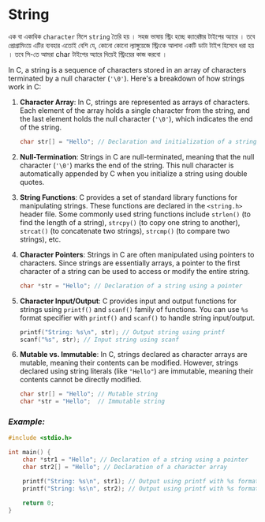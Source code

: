 # String

এক বা একাধিক `character` মিলে `string` তৈরি হয় । সহজ ভাষায় স্ট্রিং হচ্ছে ক্যারেক্টার টাইপের অ্যারে । তবে প্রোগ্রামিংয়ে এটির ব্যবহার এতোই বেশি যে, কোনো কোনো ল্যাঙ্গুয়েজে স্ট্রিংকে আলাদা একটি ডাটা টাইপ হিসেবে ধরা হয় । তবে সি-তে আমরা char টাইপের অ্যারে দিয়েই স্ট্রিংয়ের কাজ করবো ।

In C, a string is a sequence of characters stored in an array of characters terminated by a null character (`'\0'`). Here's a breakdown of how strings work in C:

1. **Character Array**: In C, strings are represented as arrays of characters. Each element of the array holds a single character from the string, and the last element holds the null character (`'\0'`), which indicates the end of the string.

   ```c
   char str[] = "Hello"; // Declaration and initialization of a string
   ```

2. **Null-Termination**: Strings in C are null-terminated, meaning that the null character (`'\0'`) marks the end of the string. This null character is automatically appended by C when you initialize a string using double quotes.

3. **String Functions**: C provides a set of standard library functions for manipulating strings. These functions are declared in the `<string.h>` header file. Some commonly used string functions include `strlen()` (to find the length of a string), `strcpy()` (to copy one string to another), `strcat()` (to concatenate two strings), `strcmp()` (to compare two strings), etc.

4. **Character Pointers**: Strings in C are often manipulated using pointers to characters. Since strings are essentially arrays, a pointer to the first character of a string can be used to access or modify the entire string.

   ```c
   char *str = "Hello"; // Declaration of a string using a pointer
   ```

5. **Character Input/Output**: C provides input and output functions for strings using `printf()` and `scanf()` family of functions. You can use `%s` format specifier with `printf()` and `scanf()` to handle string input/output.

   ```c
   printf("String: %s\n", str); // Output string using printf
   scanf("%s", str); // Input string using scanf
   ```

6. **Mutable vs. Immutable**: In C, strings declared as character arrays are mutable, meaning their contents can be modified. However, strings declared using string literals (like `"Hello"`) are immutable, meaning their contents cannot be directly modified.

   ```c
   char str[] = "Hello"; // Mutable string
   char *str = "Hello";  // Immutable string
   ```

### <i>Example:</i>

```c
#include <stdio.h>

int main() {
    char *str1 = "Hello"; // Declaration of a string using a pointer
    char str2[] = "Hello"; // Declaration of a character array

    printf("String: %s\n", str1); // Output using printf with %s format specifier
    printf("String: %s\n", str2); // Output using printf with %s format specifier

    return 0;
}
```
